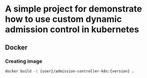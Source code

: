 
# A simple project for demonstrate how to use custom dynamic admission control in kubernetes

## Docker

### Creating image

```bash
docker build -t {user}/admission-controller-k8s:{version} .
```
